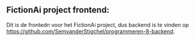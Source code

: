 FictionAi project frontend:
-
Dit is de frontedn voor het FictionAi project, dus backend is te vinden op https://github.com/SemvanderStigchel/programmeren-8-backend.
